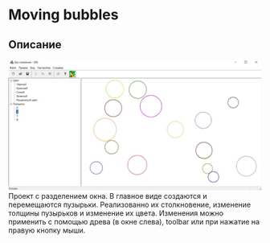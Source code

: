 # Moving bubbles

## Описание

![Главное окно](/img/mainWindow.jpg)
Проект с разделением окна. В главное виде создаются и перемещаются пузырьки. Реализованно их столкновение, изменение толщины пузырьков и изменение их цвета. Изменения можно применить с помощью древа (в окне слева), toolbar или при нажатие на правую кнопку мыши.
